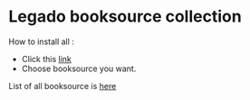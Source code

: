 # Legado booksource collection
How to install all :
- Click this [link](https://intradeus.github.io/http-protocol-redirector?r=legado://import/bookSource?src=https://raw.githubusercontent.com/rektpartyaftermath/Legado-booksource-collection/main/AllBooksource.json)
- Choose booksource you want.

List of all booksource is [here](List.md)
